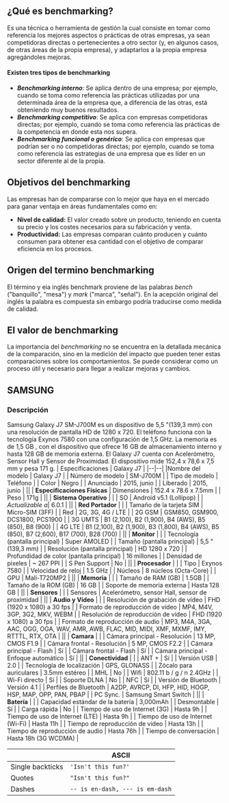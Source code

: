 ﻿## ¿Qué es benchmarking?
Es una técnica o herramienta de gestión la cual consiste en tomar como referencia los mejores aspectos o prácticas de otras empresas, ya sean competidoras directas o pertenecientes a otro sector (y, en algunos casos, de otras áreas de la propia empresa), y adaptarlos a la propia empresa agregándoles mejoras.

#### Existen tres tipos de benchmarking
-   _**Benchmarking interno**_: Se aplica dentro de una empresa; por ejemplo, cuando se toma como referencia las prácticas utilizadas por una determinada área de la empresa que, a diferencia de las otras, está obteniendo muy buenos resultados.
- _**Benchmarking competitivo**_: Se aplica con empresas competidoras directas; por ejemplo, cuando se toma como referencia las prácticas de la competencia en donde esta nos supera.
- **_Benchmarking funcional o genérico_**: Se aplica con empresas que podrían ser o no competidoras directas; por ejemplo, cuando se toma como referencia las estrategias de una empresa que es líder en un sector diferente al de la propia.

## Objetivos del benchmarking
Las empresas han de compararse con lo mejor que haya en el mercado para ganar ventaja en áreas fundamentales como en:

-   **Nivel de calidad:**  El valor creado sobre un producto, teniendo en cuenta su precio y los costes necesarios para su fabricación y venta.
-   **Productividad:**  Las empresas comparan cuánto producen y cuánto consumen para obtener esa cantidad con el objetivo de comparar eficiencia en los procesos.

## Origen del termino  benchmarking
El término y eia inglés benchmark proviene de las palabras _bench_ ("banquillo", "mesa") y _mark_ ("marca", "señal"). En la acepción original del inglés la palabra es compuesta sin embargo podría traducirse como medida de  calidad. 

## El valor de benchmarking
La importancia del _benchmarking_ no se encuentra en la detallada mecánica de la comparación, sino en la medición del impacto que pueden tener estas comparaciones sobre los comportamientos. Se puede considerar como un proceso útil y necesario para llegar a realizar mejoras y cambios.


## SAMSUNG
### Descripción 
Samsung Galaxy J7 SM-J700M es un dispositivo de 5,5 "(139,3 mm) con una resolución de pantalla HD de 1280 x 720. El teléfono funciona con la tecnología Exynos 7580 con una configuración de 1,5 GHz. La memoria es de 1,5 GB , con el dispositivo que ofrece 16 GB de almacenamiento interno y hasta 128 GB de memoria externa. El Galaxy J7 cuenta con Acelerómetro, Sensor Hall y Sensor de Proximidad. El dispositivo mide 152,4 x 78,6 x 7,5 mm y pesa 171 g.
| Especificaciones |  Galaxy J7 |
|--|--|
|Nombre del modelo  | Galaxy J7 |
| Número de modelo | SM-J700M |
| Tipo de modelo | Teléfono |
| Color | Negro |
| Anunciado | 2015, junio |
| Liberado | 2015, junio |
||
| **Especificaciones Físicas** 
| Dimensiones | 152.4 x 78.6 x 7.5mm |
| Peso | 171g |
||
| **Sistema Operativo** |  |
| SO | Android v5.1 (Lollipop) |
| *Actualizable a*| 6.0.1 |
||
| **Red Portador** |  |
| Tamaño de la tarjeta SIM |  Micro-SIM (3FF) |
| Red | 2G, 3G, 4G / LTE |
| 2G GSM | GSM850, GSM900, DCS1800, PCS1900 |
| 3G UMTS | B1 (2,100), B2 (1,900), B4 (AWS), B5 (850), B8 (900) |
| 4G LTE | B1 (2,100), B2 (1,900), B3 (1,800), B4 (AWS), B5 (850), B7 (2,600), B17 (700), B28 (700) |
||
| **Monitor** |  |
| Tecnología (pantalla principal) | Super AMOLED |
| Tamaño (pantalla principal) | 5,5 "(139,3 mm) |
| Resolución (pantalla principal) | HD 1280 x 720 |
| Profundidad de color (pantalla principal) | 16 millones |
| Densidad de pixeles | ~ 267 PPI |
| S Pen Support | No |
||
| **Procesador** |  |
| Tipo |  Exynos 7580 |
| Velocidad de reloj |  1.5 GHz |
| Núcleos | 8 núcleos (Octa-Core) |
| GPU | Mali-T720MP2 |
||
| **Memoria** |  |
| Tamaño de RAM (GB) |  1.5GB |
| Tamaño de la ROM (GB) | 16 GB |
| Soporte de memoria externa | Hasta 128 GB |
||
| **Sensores** |  |
| Sensores | Acelerómetro, sensor Hall, sensor de proximidad |
||
| **Audio y Vídeo** |  |
| Resolución de grabación de vídeo | FHD (1920 x 1080) a 30 fps |
| Formato de reproducción de vídeo | MP4, M4V, 3GP, 3G2, MKV, WEBM |
| Resolución de reproducción de vídeo | FHD (1920 x 1080) a 30 fps |
| Formato de reproducción de audio | MP3, M4A, 3GA, AAC, OGG, OGA, WAV, AMR, AWB, FLAC, MID, MIDI, XMF, MXMF, IMY, RTTTL, RTX, OTA |
||
| **Camara** |  |
| Cámara principal - Resolución | 13 MP, CMOS F1.9 |
| Cámara frontal - Resolución |  5 MP, CMOS F2.2 |
| Cámara principal - Flash | Sí |
| Cámara frontal - Flash | Sí |
| Cámara principal - Enfoque automático | Sí |
||
| **Conectividad** |  |
| ANT + | Sí |
| Versión USB | 2.0 |
| Tecnología de localización | GPS, GLONASS |
| Zócalo para auriculares |  3.5mm estéreo |
| MHL | No |
| Wifi | 802.11 b / g / n 2.4GHz |
| Wi-Fi directo | Sí |
| Soporte DLNA | No |
| NFC | Sí |
| Versión de Bluetooth | Versión 4.1 |
| Perfiles de Bluetooth | A2DP, AVRCP, DI, HFP, HID, HOGP, HSP, MAP, OPP, PAN, PBAP |
| PC Sync. | Samsung Smart Switch |
||
| **Batería** |  |
| Capacidad estándar de la batería | 3,000mAh |
| Desmontable | Sí |
| Carga rápida | No |
| Tiempo de uso de Internet (3G) | Hasta 9h |
| Tiempo de uso de Internet (LTE) | Hasta 9h |
| Tiempo de uso de Internet (Wi-Fi) | Hasta 11h |
| Tiempo de reproducción de video | Hasta 13h |
| Tiempo de reproducción de audio | Hasta 76h |
| Tiempo de conversación | Hasta 18h (3G WCDMA) |

|                |ASCII                          |
|----------------|-------------------------------|
|Single backticks|`'Isn't this fun?'`            |
|Quotes          |`"Isn't this fun?"`            |
|Dashes          |`-- is en-dash, --- is em-dash`|
